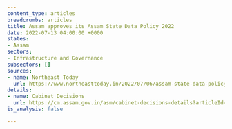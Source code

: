 ```yaml
---
content_type: articles
breadcrumbs: articles
title: Assam approves its Assam State Data Policy 2022
date: 2022-07-13 04:00:00 +0000
states:
- Assam
sectors:
- Infrastructure and Governance
subsectors: []
sources:
- name: Northeast Today
  url: https://www.northeasttoday.in/2022/07/06/assam-state-data-policy-2022-approved-for-data-driven-governance-check-out-key-cabinet-decisions/
details:
- name: Cabinet Decisions
  url: https://cm.assam.gov.in/asm/cabinet-decisions-details?articleId=250355
is_analysis: false

---
```


